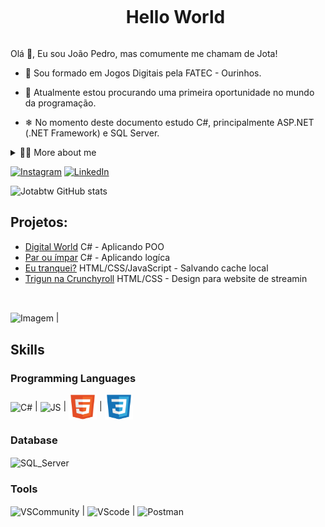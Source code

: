 <!--título-->
<div id="user-content-toc">
  <ul align="center">
    <summary><h1 style="display: inline-block">Hello World</h1></summary>
</div>

<!-- Presentation -->
<p>
  Olá 👋, Eu sou João Pedro, mas comumente me chamam de Jota!

  - 🌱 Sou formado em Jogos Digitais pela FATEC - Ourinhos.
    
  - 🔭 Atualmente estou procurando uma primeira oportunidade no mundo da programação.

  - ❄ No momento deste documento estudo C#, principalmente ASP.NET (.NET Framework) e SQL Server. 
</p>

<!-- Dropdown -->
<details>
  <summary>👨‍💻 More about me</summary>
  
  - 💬 Olá! Contarei um pouco sobre mim. Comecei minha jornada me aprofundando em desenhos técnicos e eventualmente acabei indo para arte digital no qual passei por um processo de aprendizagem gratificante e trabalhando com comissões. Enquanto eu aprendia mais sobre técnicas de desenho, modelagem e animação, cursava Jogos Digitais na instituição da FATEC, durante esse período, encontrei espaço na área de tecnologia com a empresa Webby Internet. Comecei a me interessar pela parte de rede e segurança no trabalho, qual também me despertou o interesse em programação e desenvolvimento, área qual atualmente foco meus estudos.

  - 🌙 Eu gosto de refletir sobre a vida, o que nos move e como pensamos como ser humano, mas ao mesmo tempo, há momentos que gosto de não pensar em nada. Ler livros e mangás, assistir anime, escutar o Pedro Loss (Ciência todo dia) e o Pedro Calabrez (NeuroVox) fazem parte do meu dia, por falar em parte do meu dia, no final de 2022 conheci uma das melhores coisas, a academia, um momento pra escutar música, estar comigo mesmo e é simplesmente maravilhoso :D 
</details>

[![Instagram](https://img.shields.io/badge/Instagram-E4405F?style=for-the-badge&logo=instagram&logoColor=white)]([https://www.instagram.com/toquinhaman/](https://www.instagram.com/btwjota/))
[![LinkedIn](https://img.shields.io/badge/LinkedIn-0077B5?style=for-the-badge&logo=linkedin&logoColor=white)]([https://www.linkedin.com/in/christian-oliveira-925532257/](https://www.linkedin.com/in/jo%C3%A3o-pedro-bernardino-75931019a/)https://www.linkedin.com/in/jo%C3%A3o-pedro-bernardino-75931019a/)

![Jotabtw GitHub stats](https://github-readme-stats.vercel.app/api?username=jotabtw&theme=tokyonight&show_icons=true)

## Projetos:
- [Digital World](https://github.com/jotabtw/Digital_World)  C# - Aplicando POO
- [Par ou ímpar](https://github.com/jotabtw/par_ou_impar) C# - Aplicando logíca
- [Eu tranquei?](https://github.com/jotabtw/EuTranquei) HTML/CSS/JavaScript - Salvando cache local
- [Trigun na Crunchyroll](https://github.com/jotabtw/Trigun_na_Crunchyroll) HTML/CSS - Design para website de streamin

<!-- GIF -->
<br>
<p align="left">
  <img align="center" src="https://github.com/jotabtw/jotabtw/blob/main/Assets/e7d2bd61228185.5a67a07360e75.gif" alt="Imagem"> | 
</p>


## Skills
<!-- Skills: Programming Languages -->
  <div style="flex-basis: 48%;">
    <h3>Programming Languages</h3>
    <img align="center" alt="C#" height="40" width="35" src="https://seeklogo.com/images/C/c-sharp-c-logo-02F17714BA-seeklogo.com.png"> |
    <img align="center" alt="JS" height="40" width="40" src="https://upload.wikimedia.org/wikipedia/commons/6/6a/JavaScript-logo.png"> |
    <img align="center" alt="HTML" height="40" width="45" src="https://raw.githubusercontent.com/devicons/devicon/master/icons/html5/html5-original.svg"> |
    <img align="center" alt="CSS" height="40" width="45" src="https://raw.githubusercontent.com/devicons/devicon/master/icons/css3/css3-original.svg"> 
   </div>
   
  <div style="flex-basis: 48%;">
    <h3>Database</h3>
       <img align="center" height="30" alt="SQL_Server" src="https://img.shields.io/badge/Microsoft%20SQL%20Server-CC2927?style=for-the-badge&logo=microsoft%20sql%20server&logoColor=white"> 
    </div>

  <div style="flex-basis: 48%;">
    <h3>Tools</h3>
    <img align="center" alt="VSCommunity" height="44" width="42" src="https://images-eds-ssl.xboxlive.com/image?url=4rt9.lXDC4H_93laV1_eHHFT949fUipzkiFOBH3fAiZZUCdYojwUyX2aTonS1aIwMrx6NUIsHfUHSLzjGJFxxr4dH.og8l0VK7ZT_RROCKfE9DsKvMyNlXcrGNhjyVdZVDnlLtjhiH3XudrX9fWg5nNgvv79ZqX1qx9y7dQ0d_Y-&format=source"> |
    <img align="center" alt="VScode" height="30" width="40" src="https://cdn.jsdelivr.net/gh/devicons/devicon/icons/vscode/vscode-original.svg"> |
    <img align="center" alt="Postman" height="30" width="40" src="https://cdn.worldvectorlogo.com/logos/postman.svg">
  </div>

